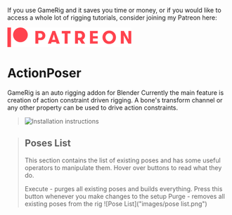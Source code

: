 If you use GameRig and it saves you time or money, or if you would like to access a whole lot of rigging tutorials, consider joining my Patreon here:

[![Patreon](images/Digital-Patreon-Logo_FieryCoral.png)](https://www.patreon.com/arminhalac)


# ActionPoser

GameRig is an auto rigging addon for Blender
Currently the main feature is creation of action constraint driven rigging.
A bone's transform channel or any other property can be used to drive action constraints.

> ![Installation instructions](images/blender_XRXHmdipBF.gif)

> ## Poses List
> This section contains the list of existing poses and has some useful operators to manipulate them.
> Hover over buttons to read what they do.
> 
> Execute - purges all existing poses and builds everything. Press this button whenever you make changes to the setup
> Purge - removes all existing poses from the rig
> ![Pose List]("images/pose list.png")
